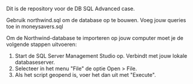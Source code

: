 Dit is de repository voor de DB SQL Advanced case.

Gebruik northwind.sql om de database op te bouwen. Voeg jouw queries toe in moneysavers.sql

Om de Northwind-database te importeren op jouw computer moet je de volgende stappen uitvoeren:

1. Start de SQL Server Management Studio op. Verbindt met jouw lokale databaseserver.
2. Selecteer in het menu "File" de optie Open > File.
3. Als het script geopend is, voer het dan uit met "Execute".